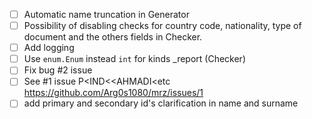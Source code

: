 - [ ] Automatic name truncation in Generator
- [ ] Possibility of disabling checks for country code, nationality, type of document and the others fields in Checker.
- [ ] Add logging
- [ ] Use `enum.Enum` instead `int` for kinds _report (Checker)
- [ ] Fix bug #2 issue
- [ ] See #1 issue P<IND<<AHMADI<etc https://github.com/Arg0s1080/mrz/issues/1
- [ ] add primary and secondary id's clarification in name and surname
